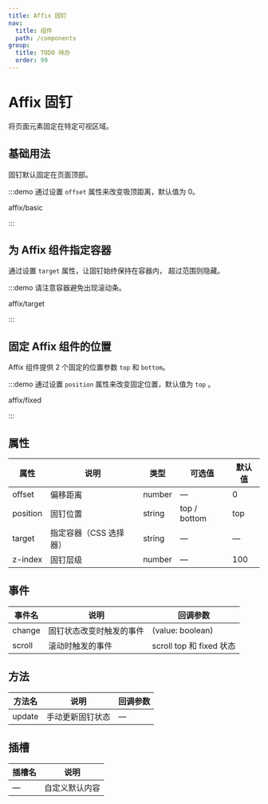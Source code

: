 ```yaml
---
title: Affix 固钉
nav:
  title: 组件
  path: /components
group:
  title: TODO 待办
  order: 99
---
```

# Affix 固钉

将页面元素固定在特定可视区域。

## 基础用法

固钉默认固定在页面顶部。

:::demo 通过设置 `offset` 属性来改变吸顶距离，默认值为 0。

affix/basic

:::

## 为 Affix 组件指定容器

通过设置 `target` 属性，让固钉始终保持在容器内， 超过范围则隐藏。

:::demo 请注意容器避免出现滚动条。

affix/target

:::

## 固定 Affix 组件的位置

Affix 组件提供 2 个固定的位置参数 `top` 和 `bottom`。

:::demo 通过设置 `position` 属性来改变固定位置，默认值为 `top` 。

affix/fixed

:::

## 属性

| 属性       | 说明            | 类型     | 可选值          | 默认值 |
| -------- | ------------- | ------ | ------------ | --- |
| offset   | 偏移距离          | number | —            | 0   |
| position | 固钉位置          | string | top / bottom | top |
| target   | 指定容器（CSS 选择器） | string | —            | —   |
| z-index  | 固钉层级          | number | —            | 100 |

## 事件

| 事件名    | 说明           | 回调参数                  |
| ------ | ------------ | --------------------- |
| change | 固钉状态改变时触发的事件 | (value: boolean)      |
| scroll | 滚动时触发的事件     | scroll top 和 fixed 状态 |

## 方法

| 方法名    | 说明       | 回调参数 |
| ------ | -------- | ---- |
| update | 手动更新固钉状态 | —    |

## 插槽

| 插槽名 | 说明      |
| --- | ------- |
| —   | 自定义默认内容 |

<style lang="scss">
.example-showcase {
  .affix-container {
    text-align: center;
    height: 400px;
    border-radius: 4px;
    background: var(--el-color-primary-light-9);
  }
}
</style>
